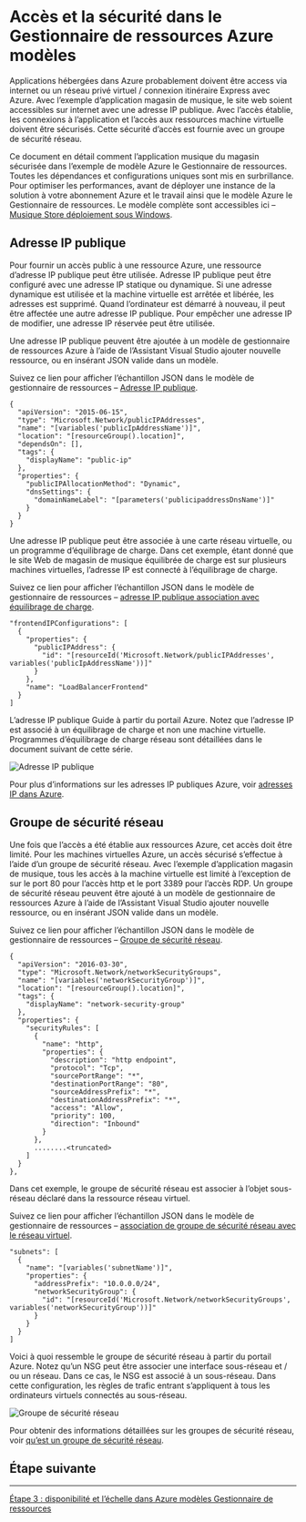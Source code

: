 <properties
   pageTitle="Accès et la sécurité dans les modèles de gestionnaire de ressources Azure | Microsoft Azure" 
   description="Machine virtuelle Azure DotNet Core didacticiel"
   services="virtual-machines-windows"
   documentationCenter="virtual-machines"
   authors="neilpeterson"
   manager="timlt"
   editor="tysonn"
   tags="azure-resource-manager"/>

<tags
   ms.service="virtual-machines-windows"
   ms.devlang="na"
   ms.topic="article"
   ms.tgt_pltfrm="vm-windows"
   ms.workload="infrastructure-services"
   ms.date="10/21/2016"
   ms.author="nepeters"/>

# <a name="access-and-security-in-azure-resource-manager-templates"></a>Accès et la sécurité dans le Gestionnaire de ressources Azure modèles

Applications hébergées dans Azure probablement doivent être access via internet ou un réseau privé virtuel / connexion itinéraire Express avec Azure. Avec l’exemple d’application magasin de musique, le site web soient accessibles sur internet avec une adresse IP publique. Avec l’accès établie, les connexions à l’application et l’accès aux ressources machine virtuelle doivent être sécurisés. Cette sécurité d’accès est fournie avec un groupe de sécurité réseau. 

Ce document en détail comment l’application musique du magasin sécurisée dans l’exemple de modèle Azure le Gestionnaire de ressources. Toutes les dépendances et configurations uniques sont mis en surbrillance. Pour optimiser les performances, avant de déployer une instance de la solution à votre abonnement Azure et le travail ainsi que le modèle Azure le Gestionnaire de ressources. Le modèle complète sont accessibles ici – [Musique Store déploiement sous Windows](https://github.com/Microsoft/dotnet-core-sample-templates/tree/master/dotnet-core-music-windows).


## <a name="public-ip-address"></a>Adresse IP publique

Pour fournir un accès public à une ressource Azure, une ressource d’adresse IP publique peut être utilisée. Adresse IP publique peut être configuré avec une adresse IP statique ou dynamique. Si une adresse dynamique est utilisée et la machine virtuelle est arrêtée et libérée, les adresses est supprimé. Quand l’ordinateur est démarré à nouveau, il peut être affectée une autre adresse IP publique. Pour empêcher une adresse IP de modifier, une adresse IP réservée peut être utilisée. 

Une adresse IP publique peuvent être ajoutée à un modèle de gestionnaire de ressources Azure à l’aide de l’Assistant Visual Studio ajouter nouvelle ressource, ou en insérant JSON valide dans un modèle. 

Suivez ce lien pour afficher l’échantillon JSON dans le modèle de gestionnaire de ressources – [Adresse IP publique](https://github.com/Microsoft/dotnet-core-sample-templates/blob/master/dotnet-core-music-windows/azuredeploy.json#L110).


```none
{
  "apiVersion": "2015-06-15",
  "type": "Microsoft.Network/publicIPAddresses",
  "name": "[variables('publicIpAddressName')]",
  "location": "[resourceGroup().location]",
  "dependsOn": [],
  "tags": {
    "displayName": "public-ip"
  },
  "properties": {
    "publicIPAllocationMethod": "Dynamic",
    "dnsSettings": {
      "domainNameLabel": "[parameters('publicipaddressDnsName')]"
    }
  }
}
```

Une adresse IP publique peut être associée à une carte réseau virtuelle, ou un programme d’équilibrage de charge. Dans cet exemple, étant donné que le site Web de magasin de musique équilibrée de charge est sur plusieurs machines virtuelles, l’adresse IP est connecté à l’équilibrage de charge.

Suivez ce lien pour afficher l’échantillon JSON dans le modèle de gestionnaire de ressources – [adresse IP publique association avec équilibrage de charge](https://github.com/Microsoft/dotnet-core-sample-templates/blob/master/dotnet-core-music-windows/azuredeploy.json#L211).

```none
"frontendIPConfigurations": [
  {
    "properties": {
      "publicIPAddress": {
        "id": "[resourceId('Microsoft.Network/publicIPAddresses', variables('publicIpAddressName'))]"
      }
    },
    "name": "LoadBalancerFrontend"
  }
]
```

L’adresse IP publique Guide à partir du portail Azure. Notez que l’adresse IP est associé à un équilibrage de charge et non une machine virtuelle. Programmes d’équilibrage de charge réseau sont détaillées dans le document suivant de cette série.

![Adresse IP publique](./media/virtual-machines-windows-dotnet-core/pubip-win.png)

Pour plus d’informations sur les adresses IP publiques Azure, voir [adresses IP dans Azure](../virtual-network/virtual-network-ip-addresses-overview-arm.md).

## <a name="network-security-group"></a>Groupe de sécurité réseau

Une fois que l’accès a été établie aux ressources Azure, cet accès doit être limité. Pour les machines virtuelles Azure, un accès sécurisé s’effectue à l’aide d’un groupe de sécurité réseau. Avec l’exemple d’application magasin de musique, tous les accès à la machine virtuelle est limité à l’exception de sur le port 80 pour l’accès http et le port 3389 pour l’accès RDP. Un groupe de sécurité réseau peuvent être ajouté à un modèle de gestionnaire de ressources Azure à l’aide de l’Assistant Visual Studio ajouter nouvelle ressource, ou en insérant JSON valide dans un modèle.

Suivez ce lien pour afficher l’échantillon JSON dans le modèle de gestionnaire de ressources – [Groupe de sécurité réseau](https://github.com/Microsoft/dotnet-core-sample-templates/blob/master/dotnet-core-music-windows/azuredeploy.json#L57).

```none
{
  "apiVersion": "2016-03-30",
  "type": "Microsoft.Network/networkSecurityGroups",
  "name": "[variables('networkSecurityGroup')]",
  "location": "[resourceGroup().location]",
  "tags": {
    "displayName": "network-security-group"
  },
  "properties": {
    "securityRules": [
      {
        "name": "http",
        "properties": {
          "description": "http endpoint",
          "protocol": "Tcp",
          "sourcePortRange": "*",
          "destinationPortRange": "80",
          "sourceAddressPrefix": "*",
          "destinationAddressPrefix": "*",
          "access": "Allow",
          "priority": 100,
          "direction": "Inbound"
        }
      },
      ........<truncated> 
    ]
  }
},
```

Dans cet exemple, le groupe de sécurité réseau est associer à l’objet sous-réseau déclaré dans la ressource réseau virtuel. 

Suivez ce lien pour afficher l’échantillon JSON dans le modèle de gestionnaire de ressources – [association de groupe de sécurité réseau avec le réseau virtuel](https://github.com/Microsoft/dotnet-core-sample-templates/blob/master/dotnet-core-music-windows/azuredeploy.json#L143).


```none
"subnets": [
  {
    "name": "[variables('subnetName')]",
    "properties": {
      "addressPrefix": "10.0.0.0/24",
      "networkSecurityGroup": {
        "id": "[resourceId('Microsoft.Network/networkSecurityGroups', variables('networkSecurityGroup'))]"
      }
    }
  }
]
```

Voici à quoi ressemble le groupe de sécurité réseau à partir du portail Azure. Notez qu’un NSG peut être associer une interface sous-réseau et / ou un réseau. Dans ce cas, le NSG est associé à un sous-réseau. Dans cette configuration, les règles de trafic entrant s’appliquent à tous les ordinateurs virtuels connectés au sous-réseau.

![Groupe de sécurité réseau](./media/virtual-machines-windows-dotnet-core/nsg-win.png)

Pour obtenir des informations détaillées sur les groupes de sécurité réseau, voir [qu’est un groupe de sécurité réseau]( https://azure.microsoft.com/documentation/articles/virtual-networks-nsg/).

## <a name="next-step"></a>Étape suivante

<hr>

[Étape 3 : disponibilité et l’échelle dans Azure modèles Gestionnaire de ressources](./virtual-machines-windows-dotnet-core-4-availability-scale.md)
